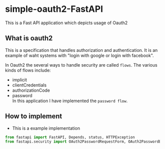 # simple-oauth2-FastAPI
This is a Fast API application which depicts usage of Oauth2

## What is oauth2
  This is a specification that handles authorization and authentication.
  It is an example of waht systems with "login with google or login with facebook".
  
  In Oauth2 the several ways to handle security are called `flows`.
  The various kinds of flows include:
  * implicit
  * clientCredentials
  * authorizationCode
  * password\
 In this application I have implemented the `password flow`.

## How to implement
* This is a example implementation
```python
from fastapi import FastAPI, Depends, status, HTTPException
from fastapi.security import OAuth2PasswordRequestForm, OAuth2PasswordBearer
```
